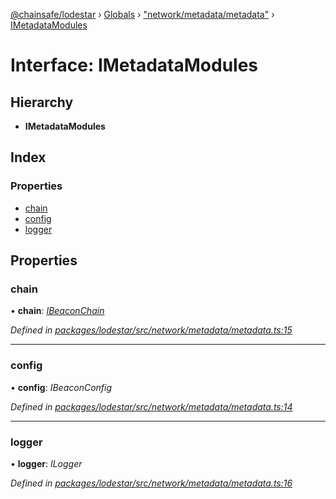 [@chainsafe/lodestar](../README.md) › [Globals](../globals.md) › ["network/metadata/metadata"](../modules/_network_metadata_metadata_.md) › [IMetadataModules](_network_metadata_metadata_.imetadatamodules.md)

# Interface: IMetadataModules

## Hierarchy

* **IMetadataModules**

## Index

### Properties

* [chain](_network_metadata_metadata_.imetadatamodules.md#chain)
* [config](_network_metadata_metadata_.imetadatamodules.md#config)
* [logger](_network_metadata_metadata_.imetadatamodules.md#logger)

## Properties

###  chain

• **chain**: *[IBeaconChain](_chain_interface_.ibeaconchain.md)*

*Defined in [packages/lodestar/src/network/metadata/metadata.ts:15](https://github.com/ChainSafe/lodestar/blob/6b0ca980c/packages/lodestar/src/network/metadata/metadata.ts#L15)*

___

###  config

• **config**: *IBeaconConfig*

*Defined in [packages/lodestar/src/network/metadata/metadata.ts:14](https://github.com/ChainSafe/lodestar/blob/6b0ca980c/packages/lodestar/src/network/metadata/metadata.ts#L14)*

___

###  logger

• **logger**: *ILogger*

*Defined in [packages/lodestar/src/network/metadata/metadata.ts:16](https://github.com/ChainSafe/lodestar/blob/6b0ca980c/packages/lodestar/src/network/metadata/metadata.ts#L16)*
